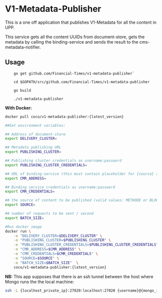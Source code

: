V1-Metadata-Publisher
=====================

This is a one off application that publishes V1-Metadata for all the content in UPP. 

This service gets all the content UUIDs from document-store, gets the metadata by calling the binding-service and sends the result to the cms-metadata-notifier.

Usage
---------

```
    go get github.com/Financial-Times/v1-metadata-publisher`

    cd $GOPATH/src/github.com/Financial-Times/v1-metadata-publisher

    go build

    ./v1-metadata-publisher
```

__With Docker:__
```bash
docker pull coco/v1-metadata-publisher:{latest_version}

##Set environment variables:

## Address of document-store
export DELIVERY_CLUSTER=

## Metadata publishing URL
export PUBLISHING_CLUSTER=

## Publishing cluster credentials as username:password
export PUBLISHING_CLUSTER_CREDENTIALS=

## URL of binding-service (this must contain placeholder for {source} and {uuid})
export CMR_ADDRESS=

## Binding service credentials as username:password
export CMR_CREDENTIALS=

## the source of content to be published (valid values: METHODE or BLOGS)
export SOURCE=

## number of requests to be sent / second
export BATCH_SIZE=
```
```bash
#Run docker image
docker run \
    -e "DELIVERY_CLUSTER=$DELIVERY_CLUSTER" \
    -e "PUBLISHING_CLUSTER=$PUBLISHING_CLUSTER" \
    -e "PUBLISHING_CLUSTER_CREDENTIALS=$PUBLISHING_CLUSTER_CREDENTIALS" \
    -e "CMR_ADDRESS=$CMR_ADDRESS" \
    -e "CMR_CREDENTIALS=$CMR_CREDENTIALS" \
    -e "SOURCE=$SOURCE" \
    -e "BATCH_SIZE=$BATCH_SIZE"  \
    coco/v1-metadata-publisher:{latest_version}
```
__NB:__ This app supposes that there is an ssh tunnel between the host where Mongo runs the the local machine:
```bash
ssh -L {localhost_private_ip}:27020:localhost:27020 {username}@{mongo_instance_ip}
``` 
